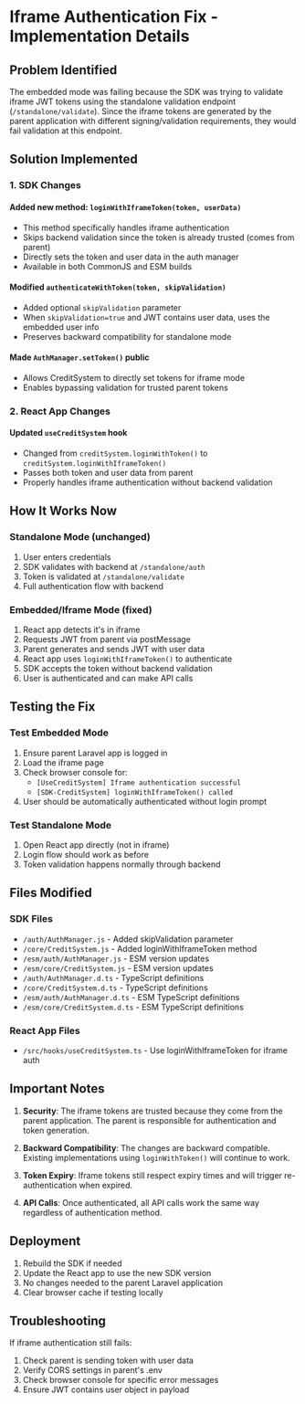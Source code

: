 # Iframe Authentication Fix - Implementation Details

## Problem Identified
The embedded mode was failing because the SDK was trying to validate iframe JWT tokens using the standalone validation endpoint (`/standalone/validate`). Since the iframe tokens are generated by the parent application with different signing/validation requirements, they would fail validation at this endpoint.

## Solution Implemented

### 1. SDK Changes

#### Added new method: `loginWithIframeToken(token, userData)`
- This method specifically handles iframe authentication
- Skips backend validation since the token is already trusted (comes from parent)
- Directly sets the token and user data in the auth manager
- Available in both CommonJS and ESM builds

#### Modified `authenticateWithToken(token, skipValidation)`
- Added optional `skipValidation` parameter
- When `skipValidation=true` and JWT contains user data, uses the embedded user info
- Preserves backward compatibility for standalone mode

#### Made `AuthManager.setToken()` public
- Allows CreditSystem to directly set tokens for iframe mode
- Enables bypassing validation for trusted parent tokens

### 2. React App Changes

#### Updated `useCreditSystem` hook
- Changed from `creditSystem.loginWithToken()` to `creditSystem.loginWithIframeToken()`
- Passes both token and user data from parent
- Properly handles iframe authentication without backend validation

## How It Works Now

### Standalone Mode (unchanged)
1. User enters credentials
2. SDK validates with backend at `/standalone/auth`
3. Token is validated at `/standalone/validate`
4. Full authentication flow with backend

### Embedded/Iframe Mode (fixed)
1. React app detects it's in iframe
2. Requests JWT from parent via postMessage
3. Parent generates and sends JWT with user data
4. React app uses `loginWithIframeToken()` to authenticate
5. SDK accepts the token without backend validation
6. User is authenticated and can make API calls

## Testing the Fix

### Test Embedded Mode
1. Ensure parent Laravel app is logged in
2. Load the iframe page
3. Check browser console for:
   - `[UseCreditSystem] Iframe authentication successful`
   - `[SDK-CreditSystem] loginWithIframeToken() called`
4. User should be automatically authenticated without login prompt

### Test Standalone Mode
1. Open React app directly (not in iframe)
2. Login flow should work as before
3. Token validation happens normally through backend

## Files Modified

### SDK Files
- `/auth/AuthManager.js` - Added skipValidation parameter
- `/core/CreditSystem.js` - Added loginWithIframeToken method
- `/esm/auth/AuthManager.js` - ESM version updates
- `/esm/core/CreditSystem.js` - ESM version updates
- `/auth/AuthManager.d.ts` - TypeScript definitions
- `/core/CreditSystem.d.ts` - TypeScript definitions
- `/esm/auth/AuthManager.d.ts` - ESM TypeScript definitions
- `/esm/core/CreditSystem.d.ts` - ESM TypeScript definitions

### React App Files
- `/src/hooks/useCreditSystem.ts` - Use loginWithIframeToken for iframe auth

## Important Notes

1. **Security**: The iframe tokens are trusted because they come from the parent application. The parent is responsible for authentication and token generation.

2. **Backward Compatibility**: The changes are backward compatible. Existing implementations using `loginWithToken()` will continue to work.

3. **Token Expiry**: Iframe tokens still respect expiry times and will trigger re-authentication when expired.

4. **API Calls**: Once authenticated, all API calls work the same way regardless of authentication method.

## Deployment

1. Rebuild the SDK if needed
2. Update the React app to use the new SDK version
3. No changes needed to the parent Laravel application
4. Clear browser cache if testing locally

## Troubleshooting

If iframe authentication still fails:
1. Check parent is sending token with user data
2. Verify CORS settings in parent's .env
3. Check browser console for specific error messages
4. Ensure JWT contains user object in payload